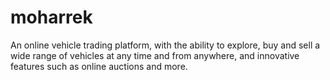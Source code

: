 # moharrek

An online vehicle trading platform, with the ability to explore, buy and sell a wide range of vehicles at any time and from anywhere, and innovative features such as online auctions and more.

